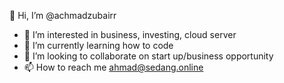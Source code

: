 👋 Hi, I’m @achmadzubairr
- 👀 I’m interested in business, investing, cloud server
- 🌱 I’m currently learning how to code
- 💞️ I’m looking to collaborate on start up/business opportunity
- 📫 How to reach me ahmad@sedang.online

<!---
achmadzubairr/achmadzubairr is a ✨ special ✨ repository because its `README.md` (this file) appears on your GitHub profile.
You can click the Preview link to take a look at your changes.
--->
